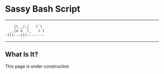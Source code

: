 # Sassy Bash Script
---

        |\__/,|   (`\
      _.|o o  |_   ) )
    -(((---(((--------

---
## What Is It?

This page is under construction
